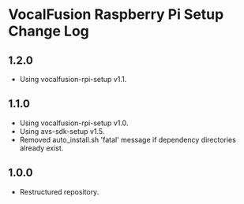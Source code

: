 # VocalFusion Raspberry Pi Setup Change Log

## 1.2.0

  * Using vocalfusion-rpi-setup v1.1. 

## 1.1.0

  * Using vocalfusion-rpi-setup v1.0.
  * Using avs-sdk-setup v1.5.
  * Removed auto_install.sh 'fatal' message if dependency directories already exist.

## 1.0.0

  * Restructured repository.
